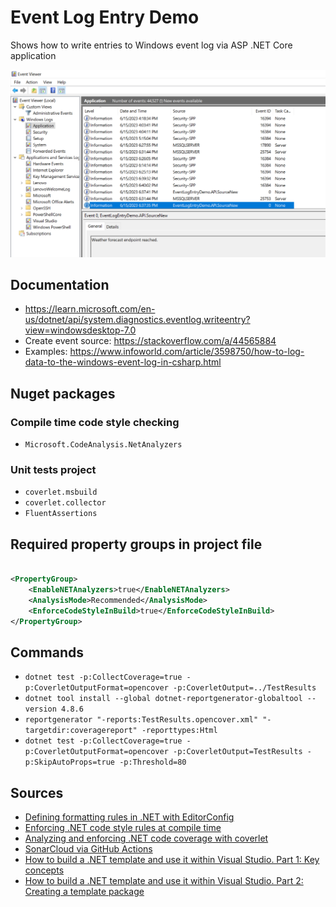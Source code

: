 # Event Log Entry Demo

Shows how to write entries to Windows event log via ASP .NET Core application

![01_img](./img/Capture.PNG)

## Documentation

- https://learn.microsoft.com/en-us/dotnet/api/system.diagnostics.eventlog.writeentry?view=windowsdesktop-7.0
- Create event source: https://stackoverflow.com/a/44565884
- Examples: https://www.infoworld.com/article/3598750/how-to-log-data-to-the-windows-event-log-in-csharp.html

## Nuget packages

### Compile time code style checking

- `Microsoft.CodeAnalysis.NetAnalyzers`

### Unit tests project

- `coverlet.msbuild`
- `coverlet.collector`
- `FluentAssertions`

## Required property groups in project file

```xml

<PropertyGroup>
    <EnableNETAnalyzers>true</EnableNETAnalyzers>
    <AnalysisMode>Recommended</AnalysisMode>
    <EnforceCodeStyleInBuild>true</EnforceCodeStyleInBuild>
</PropertyGroup>
```

## Commands

- `dotnet test -p:CollectCoverage=true -p:CoverletOutputFormat=opencover -p:CoverletOutput=../TestResults`
- `dotnet tool install --global dotnet-reportgenerator-globaltool --version 4.8.6`
- `reportgenerator "-reports:TestResults.opencover.xml" "-targetdir:coveragereport" -reporttypes:Html`
- `dotnet test -p:CollectCoverage=true -p:CoverletOutputFormat=opencover -p:CoverletOutput=TestResults -p:SkipAutoProps=true -p:Threshold=80`

## Sources

- [Defining formatting rules in .NET with EditorConfig](https://blog.genezini.com/p/defining-formatting-rules-in-.net-with-editorconfig)
- [Enforcing .NET code style rules at compile time](https://blog.genezini.com/p/enforcing-.net-code-style-rules-at-compile-time)
- [Analyzing and enforcing .NET code coverage with coverlet](https://blog.genezini.com/p/analyzing-and-enforcing-.net-code-coverage-with-coverlet)
- [SonarCloud via GitHub Actions](https://github.com/kolosovpetro/SonarCloudViaGithubActions)
- [How to build a .NET template and use it within Visual Studio. Part 1: Key concepts](https://www.mytechramblings.com/posts/create-dotnet-templates-for-visual-studio-part-1/)
- [How to build a .NET template and use it within Visual Studio. Part 2: Creating a template package](https://www.mytechramblings.com/posts/create-dotnet-templates-for-visual-studio-part-2/)
